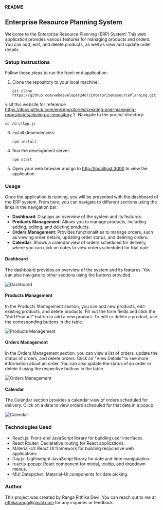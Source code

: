 **README**

## Enterprise Resource Planning System

Welcome to the Enterprise Resource Planning (ERP) System! This web application provides various features for managing products and orders. You can add, edit, and delete products, as well as view and update order details.

### Setup Instructions

Follow these steps to run the front-end application:

1. Clone the repository to your local machine:
   ```
   git clone https://github.com/webdeveloper2407/EnterpriseResourcePlanning.git
   ```

  visit this website for reference https://docs.github.com/en/repositories/creating-and-managing-repositories/cloning-a-repository
2. Navigate to the project directory:

   ```
   cd /src/App.js
   ```

3. Install dependencies:

   ```
   npm install
   ```

4. Run the development server:

   ```
   npm start
   ```

5. Open your web browser and go to [http://localhost:3000](http://localhost:3000) to view the application.

### Usage

Once the application is running, you will be presented with the dashboard of the ERP system. From here, you can navigate to different sections using the links in the navigation bar:

- **Dashboard**: Displays an overview of the system and its features.
- **Products Management**: Allows you to manage products, including adding, editing, and deleting products.
- **Orders Management**: Provides functionalities to manage orders, such as viewing order details, updating order status, and deleting orders.
- **Calendar**: Shows a calendar view of orders scheduled for delivery, where you can click on dates to view orders scheduled for that date.

#### Dashboard

The dashboard provides an overview of the system and its features. You can also navigate to other sections using the buttons provided.

![Dashboard](dashboard.png)

#### Products Management

In the Products Management section, you can add new products, edit existing products, and delete products. Fill out the form fields and click the "Add Product" button to add a new product. To edit or delete a product, use the corresponding buttons in the table.

![Products Management](products.png)

#### Orders Management

In the Orders Management section, you can view a list of orders, update the status of orders, and delete orders. Click on "View Details" to see more information about an order. You can also update the status of an order or delete it using the respective buttons in the table.

![Orders Management](orders.png)

#### Calendar

The Calendar section provides a calendar view of orders scheduled for delivery. Click on a date to view orders scheduled for that date in a popup.

![Calendar](calendar.png)

### Technologies Used

- React.js: Front-end JavaScript library for building user interfaces.
- React Router: Declarative routing for React applications.
- Material-UI: React UI framework for building responsive web applications.
- Day.js: Lightweight JavaScript library for date and time manipulation.
- reactjs-popup: React component for modal, tooltip, and dropdown menus.
- MUI Datepicker: Material-UI components for date picking.

### Author

This project was created by Ranga Rithika Devi. You can reach out to me at rithikaranga@gmail.com for any inquiries or feedback.

